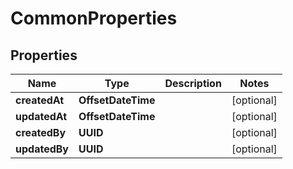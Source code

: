 

# CommonProperties


## Properties

| Name | Type | Description | Notes |
|------------ | ------------- | ------------- | -------------|
|**createdAt** | **OffsetDateTime** |  |  [optional] |
|**updatedAt** | **OffsetDateTime** |  |  [optional] |
|**createdBy** | **UUID** |  |  [optional] |
|**updatedBy** | **UUID** |  |  [optional] |



